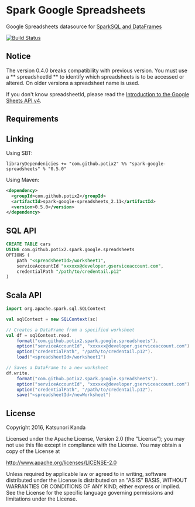 # Spark Google Spreadsheets

Google Spreadsheets datasource for [SparkSQL and DataFrames](http://spark.apache.org/docs/latest/sql-programming-guide.html)

[![Build Status](https://travis-ci.org/potix2/spark-google-spreadsheets.svg?branch=master)](https://travis-ci.org/potix2/spark-google-spreadsheets)

## Notice

The version 0.4.0 breaks compatibility with previous version. You must
use a ** spreadsheetId ** to identify which spreadsheets is to be accessed or altered.
On older versions a spreadsheet name is used.

If you don't know spreadsheetId, please read the [Introduction to the Google Sheets API v4](https://developers.google.com/sheets/guides/concepts).

## Requirements

## Linking

Using SBT:

```
libraryDependenicies += "com.github.potix2" %% "spark-google-spreadsheets" % "0.5.0"
```

Using Maven:

```xml
<dependency>
  <groupId>com.github.potix2</groupId>
  <artifactId>spark-google-spreadsheets_2.11</artifactId>
  <version>0.5.0</version>
</dependency>
```

## SQL API

```sql
CREATE TABLE cars
USING com.github.potix2.spark.google.spreadsheets
OPTIONS (
    path "<spreadsheetId>/worksheet1",
    serviceAccountId "xxxxxx@developer.gserviceaccount.com",
    credentialPath "/path/to/credentail.p12"
)
```

## Scala API

```scala
import org.apache.spark.sql.SQLContext

val sqlContext = new SQLContext(sc)

// Creates a DataFrame from a specified worksheet
val df = sqlContext.read.
    format("com.github.potix2.spark.google.spreadsheets").
    option("serviceAccountId", "xxxxxx@developer.gserviceaccount.com").
    option("credentialPath", "/path/to/credentail.p12").
    load("<spreadsheetId>/worksheet1")

// Saves a DataFrame to a new worksheet
df.write.
    format("com.github.potix2.spark.google.spreadsheets").
    option("serviceAccountId", "xxxxxx@developer.gserviceaccount.com").
    option("credentialPath", "/path/to/credentail.p12").
    save("<spreadsheetId>/newWorksheet")

```

## License

Copyright 2016, Katsunori Kanda

Licensed under the Apache License, Version 2.0 (the "License"); you may not use this file except in compliance with the License. You may obtain a copy of the License at

http://www.apache.org/licenses/LICENSE-2.0

Unless required by applicable law or agreed to in writing, software distributed under the License is distributed on an "AS IS" BASIS, WITHOUT WARRANTIES OR CONDITIONS OF ANY KIND, either express or implied. See the License for the specific language governing permissions and limitations under the License.
